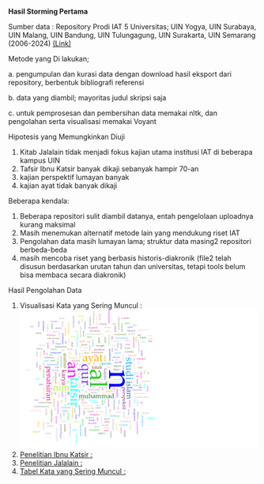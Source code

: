 **Hasil Storming Pertama**

Sumber data : Repository Prodi IAT 5 Universitas; UIN Yogya, UIN Surabaya, UIN Malang, UIN Bandung, UIN Tulungagung, UIN Surakarta, UIN Semarang (2006-2024) [(Link)](https://github.com/misbah000/Project1/blob/main/data_kumpulan_artikel.txt) 

Metode yang Di lakukan;

a. pengumpulan dan kurasi data dengan download hasil eksport dari repository, berbentuk bibliografi referensi

b. data yang diambil; mayoritas judul skripsi saja

c. untuk pemprosesan dan pembersihan data memakai nltk, dan pengolahan serta visualisasi memakai Voyant

Hipotesis yang Memungkinkan Diuji
1. Kitab Jalalain tidak menjadi fokus kajian utama institusi IAT di beberapa kampus UIN
2. Tafsir Ibnu Katsir banyak dikaji sebanyak hampir 70-an
3. kajian perspektif lumayan banyak
4. kajian ayat tidak banyak dikaji

Beberapa kendala:
1. Beberapa repositori sulit diambil datanya, entah pengelolaan uploadnya kurang maksimal
2. Masih menemukan alternatif metode lain yang mendukung riset IAT
3. Pengolahan data masih lumayan lama; struktur data masing2 repositori berbeda-beda
4. masih mencoba riset yang berbasis historis-diakronik (file2 telah disusun berdasarkan urutan tahun dan universitas, tetapi tools belum bisa membaca secara diakronik)

Hasil Pengolahan Data
1. Visualisasi Kata yang Sering Muncul : ![](https://github.com/misbah000/Project1/blob/main/visual%20frequent%20words%20cloud.png)
2. [Penelitian Ibnu Katsir : ](https://github.com/misbah000/Project1/blob/main/penelitian%20ibn%20katsir2.md)
3. [Penelitian Jalalain : ](https://github.com/misbah000/Project1/blob/main/penelitian%20jalalain.md)
4. [Tabel Kata yang Sering Muncul : ](https://github.com/misbah000/Project1/blob/main/words%20frequently%20appear.md)

